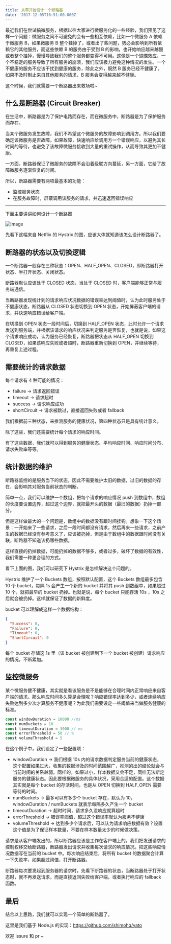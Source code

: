 ```yaml
---
title: 从零开始设计一个断路器
date: '2017-12-05T16:51:00.000Z'
---
```


最近我们在尝试搞微服务，根据以往大家进行微服务化的一些经验，我们预见了这样一个问题：微服务之间不可避免的会有一些相互依赖，比如一个微服务 A 依赖于微服务 B，如果微服务 B 整个挂掉了，或者出了些问题，势必会影响到所有依赖它的其他服务，而这些依赖 B 的服务由于受到 B 的影响，也开始响应越来越慢或者整个挂掉，慢慢导致我们的整个服务都变得不可用。这像是一个蝴蝶效应，一个不稳定的服务导致了所有服务的崩溃，我们应该极力避免这种情况的发生。一个不健康的服务不应该干扰到健康的服务，除此之外，既然 B 服务已经不健康了，如果不及时制止来自其他服务的请求，B 服务会变得越来越不健康。

这个时候，我们就需要一个断路器出来救场啦~

## 什么是断路器 (Circuit Breaker)

在生活中，断路器是为了保护电路而存在，而在微服务中，断路器是为了保护服务而存在。

当某个微服务发生故障，我们不希望这个微服务的故障影响到调用方。所以我们要确定该微服务是否故障，如果故障，快速响应给调用方一个错误响应，以避免其长时间的等待，也避免了该故障微服务接收到大量的重试操作，从而导致其更加不健康。

一方面，断路器保证了微服务的故障不会沿着级联方向蔓延，另一方面，它给了故障微服务逐渐恢复的时间。

所以，断路器需要有两项最基本的功能：
 - 监控服务状态
 - 在服务故障时，屏蔽调用该服务的请求，并迅速返回错误响应

---

下面主要讲讲如何设计一个断路器

![image](https://user-images.githubusercontent.com/10726701/33610657-0b184978-da07-11e7-9cb5-fe10d41b6c9c.png)

先看下这幅来自 Netflix 的 Hystrix 的图，应该大体就知道该怎么设计断路器了。

## 断路器的状态以及切换逻辑

一个断路器一般存在三种状态：OPEN、HALF_OPEN、CLOSED，即断路器打开状态、半打开状态、关闭状态。

断路器默认应该处于 CLOSED 状态，当处于 CLOSED 时，客户端能够正常与服务端通信。

当断路器发现统计到的请求响应状况数据的错误率达到阈值时，认为此时服务处于不健康状态，断路器从 CLOSED 状态切换到 OPEN 状态，开始屏蔽客户端的请求，并快速响应错误给客户端。

在切换到 OPEN 状态一段时间后，切换到 HALF_OPEN 状态，此时允许一个请求发送到服务端，并根据该请求的响应状况来判定服务是否恢复，也就是说，如果这个请求响应成功，认为服务已经恢复，断路器把状态从 HALF_OPEN 切换到 CLOSED，如果该响应失败或者超时，断路器重新切换到 OPEN，并继续等待，再重复上述过程。

## 需要统计的请求数据

每个请求有 4 种可能的情况：
 - failure -> 请求返回错误
 - timeout -> 请求超时
 - success -> 请求响应成功
 - shortCircuit -> 请求被跳过，直接返回失败或者 fallback

我们根据前三种状态，来推测服务的健康状况，第四种状态只是具有统计意义。

除了这些，我们还需要统计每个请求的响应时间。

有了这些数据，我们就可以得到服务的健康状态、平均响应时间、响应时间分布、请求失败率等等。

## 统计数据的维护

断路器监控的是服务当下的状态，因此不需要维护太旧的数据，过旧的数据的存在，会影响其对服务当前状态的判断。

简单一点，我们可以维护一个数组，把每个请求的响应情况 push 到数组中，数组的长度要设置边界，超过这个边界，就把最开头的数据（最旧的数据）扔掉一部分。

但是这样做最大的一个问题是，数组中的数据没有跟时间挂钩。想象一下这个场景：一开始来了一些请求，之后一段时间都没有请求，然后再来一些请求，之前产生的数据已经没有参考意义了，应该被扔掉，但是由于数组中的数据跟时间没有关联，断路器不知道该扔哪些数据。

这样直接的扔掉数据，可能扔掉的数据不够多，或者过多，破坏了数据的有效性，我们需要一种更合理的方式。

看下上面的图，我们可以研究下 Hystrix 是怎样解决这个问题的。

Hystrix 维护了一个 Buckets 数组，按照默认配置，这个 Buckets 数组最多包含 10 个 bucket，每隔 1s 会产生一个新的 bucket 并将其 push 到数组中，如果超过 10 个，就把最早的 bucket 扔掉。也就是说，每个 bucket 只能存活 10s ，10s 之后就会被扔掉。这样就保证了数据的新鲜度。

bucket 可以理解成这样一个数据结构：

```JSON
{
  "Success": 0,
  "Failure": 0,
  "Timeout": 0,
  "ShortCircuit": 0
}
```

每个 bucket 存储这 1s 里（该 bucket 被创建到下一个 bucket 被创建）请求响应的情况，不断累加。

## 监控微服务

某个微服务健不健康，其实就是看该服务是不是能够在合理时间内正常响应来自客户端的请求。那么响应时间多久算是合理呢？响应错误率达到多少，或者连续响应失败达到多少次才算服务不健康呢？为此我们需要设定一些阈值来当做服务健康的标准。

```JavaScript
const windowDuration = 10000 //ms
const numBuckets = 10
const timeoutDuration = 3000 // ms
const errorThreshold = 50 // %
const volumeThreshold = 5
```

在这个例子中，我们设定了一些配置项：
 - windowDuration -> 我们根据 10s 内的请求数据判定服务当前的健康状态，这个配置如果过大，收集的数据涉及的时间范围越广，推测的出的结论就会与当前时间的关系越弱。同样的，如果过小，样本数据又会不足，同样无法断定服务的健康状态。因此要根据微服务的具体状况，采用合适的配置。这个数据其实就是每个 bucket 的存活时间，也是从 OPEN 切换到 HALF_OPEN 需要等待的时间。
 - numBuckets -> 最多可以有多少个 bucket 存在，默认为 10，windowDuration / numBuckets 就表示每隔多久产生一个 bucket
 - timeoutDuration -> 超时时间，请求多久没响应就算超时
 - errorThreshold -> 错误率阈值，超过这个错误率就认为服务不健康
 - volumeThreshold -> 达到多少个请求后，可以认为请求响应数据有效？设置这个值是为了保证样本数量，不要在样本数量太少的时候做决策。

请求是从客户端发出的，所以断路器应该是工作在客户端上的。我们把发送请求的控制权移交给断路器，断路器发出请求并收集每次请求的响应情况。把这些响应情况数据写在当前的 bucket 中。每次响应结束后，将所有 bucket 的数据聚合计算一下失败率，如果超过阈值，打开断路器。

断路器每次要发起到服务器的请求时，先看下断路器的状态，当断路器处于打开状态时，就不再发送请求，而是直接返回失败给客户端，或者执行响应的 fallback 函数。

## 最后
结合以上思路，我们就可以实现一个简单的断路器了。

这里是我们基于 Node.js 的实现：https://github.com/shimohq/yato

欢迎 issure 和 pr ~


